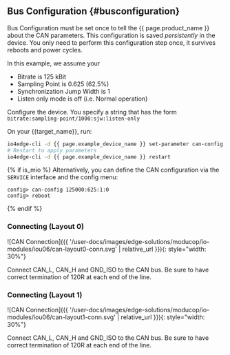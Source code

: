 ## Bus Configuration {#busconfiguration}

Bus Configuration must be set once to tell the {{ page.product_name }} about the CAN parameters. This configuration is saved *persistently* in the device. You only need to perform this configuration step once, it survives reboots and power cycles.

In this example, we assume your
* Bitrate is 125 kBit
* Sampling Point is 0.625 (62.5%)
* Synchronization Jump Width is 1
* Listen only mode is off (i.e. Normal operation)

Configure the device. You specify a string that has the form `bitrate:sampling-point/1000:sjw:listen-only`

On your {{target_name}}, run:
```bash
io4edge-cli -d {{ page.example_device_name }} set-parameter can-config 125000:625:1:0
# Restart to apply parameters
io4edge-cli -d {{ page.example_device_name }} restart
```

{% if is_mio %}
Alternatively, you can define the CAN configuration via the `SERVICE` interface and the config menu:
```
config> can-config 125000:625:1:0
config> reboot
```
{% endif %}

### Connecting (Layout 0)

![CAN Connection]({{ '/user-docs/images/edge-solutions/moducop/io-modules/iou06/can-layout0-conn.svg' | relative_url }}){: style="width: 30%"}

Connect CAN_L, CAN_H and GND_ISO to the CAN bus. Be sure to have correct termination of 120R at each end of the line.

### Connecting (Layout 1)

![CAN Connection]({{ '/user-docs/images/edge-solutions/moducop/io-modules/iou06/can-layout1-conn.svg' | relative_url }}){: style="width: 30%"}

Connect CAN_L, CAN_H and GND_ISO to the CAN bus. Be sure to have correct termination of 120R at each end of the line.
